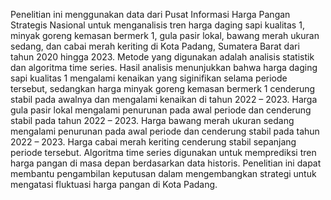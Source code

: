 Penelitian ini menggunakan data dari Pusat Informasi Harga Pangan Strategis Nasional untuk menganalisis tren harga daging sapi kualitas 1, minyak goreng kemasan bermerk 1, gula pasir lokal, bawang merah ukuran sedang, dan cabai merah keriting di Kota Padang, Sumatera Barat dari tahun 2020 hingga 2023. Metode yang digunakan adalah analisis statistik dan algoritma time series. Hasil analisis menunjukkan bahwa harga daging sapi kualitas 1 mengalami kenaikan yang siginifikan selama periode tersebut, sedangkan harga minyak goreng kemasan bermerk 1 cenderung stabil pada awalnya dan mengalami kenaikan di tahun 2022 – 2023. Harga gula pasir lokal mengalami penurunan pada awal periode dan cenderung stabil pada tahun 2022 – 2023. Harga bawang merah ukuran sedang mengalami penurunan pada awal periode dan cenderung stabil pada tahun 2022 – 2023. Harga cabai merah keriting cenderung stabil sepanjang periode tersebut. Algoritma time series digunakan untuk memprediksi tren harga pangan di masa depan berdasarkan data historis. Penelitian ini dapat membantu pengambilan keputusan dalam mengembangkan strategi untuk mengatasi fluktuasi harga pangan di Kota Padang.

